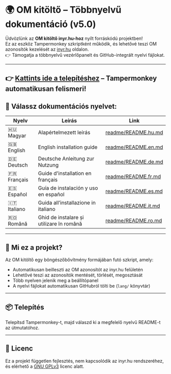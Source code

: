 # 🌍 OM kitöltő – Többnyelvű dokumentáció (v5.0)

Üdvözlünk az **OM kitöltő inyr.hu-hoz** nyílt forráskódú projektben!  
Ez az eszköz Tampermonkey szkriptként működik, és lehetővé teszi OM azonosítók kezelését az [inyr.hu](https://www.inyr.hu) oldalon.  
👉 Támogatja a többnyelvű vezérlőpanelt és GitHub-integrált nyelvi fájlokat.

---
👉 [Kattints ide a telepítéshez](https://raw.githubusercontent.com/acsdaniel87/OM-autofill/main/OM%20kit%C3%B6lt%C5%91%20inyr.hu-hoz-5.0.user.js) – Tampermonkey automatikusan felismeri!
---
## 📘 Válassz dokumentációs nyelvet:

| Nyelv        | Leírás                                       | Link                                        |
|--------------|-----------------------------------------------|---------------------------------------------|
| 🇭🇺 Magyar    | Alapértelmezett leírás                       | [readme/README.hu.md](readme/README.hu.md) |
| 🇬🇧 English   | English installation guide                   | [readme/README.en.md](readme/README.en.md) |
| 🇩🇪 Deutsch   | Deutsche Anleitung zur Nutzung               | [readme/README.de.md](readme/README.de.md) |
| 🇫🇷 Français  | Guide d'installation en français             | [readme/README.fr.md](readme/README.fr.md) |
| 🇪🇸 Español   | Guía de instalación y uso en español         | [readme/README.es.md](readme/README.es.md) |
| 🇮🇹 Italiano  | Guida all’installazione in italiano           | [readme/README.it.md](readme/README.it.md) |
| 🇷🇴 Română    | Ghid de instalare și utilizare în română     | [readme/README.ro.md](readme/README.ro.md) |


---

## 🧩 Mi ez a projekt?

Az OM kitöltő egy böngészőbővítmény formájában futó szkript, amely:

- Automatikusan beilleszti az OM azonosítót az inyr.hu felületén
- Lehetővé teszi az azonosítók mentését, törlését, megosztását
- Több nyelven jelenik meg a beállítópanel
- A nyelvi fájlokat automatikusan GitHubról tölti be (`lang/` könyvtár)

---

## 📦 Telepítés

Telepítsd Tampermonkey-t, majd válaszd ki a megfelelő nyelvű README-t az útmutatóhoz.

---

## 📜 Licenc

Ez a projekt független fejlesztés, nem kapcsolódik az inyr.hu rendszeréhez, és elérhető a [GNU GPLv3](https://www.gnu.org/licenses/gpl-3.0.html) licenc alatt.
